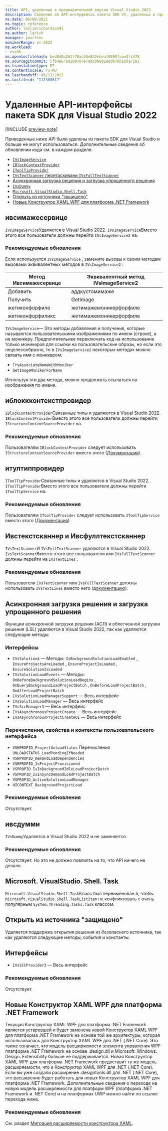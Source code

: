 ```yaml
---
title: API, удаленные в предварительной версии Visual Studio 2022
description: Сведения об API-интерфейсах пакета SDK VS, удаленных в предварительной версии Visual Studio 2022, для авторов расширений, которые обновляют свои расширения для работы с предварительной версией Visual Studio 2022.
ms.date: 06/08/2021
ms.topic: reference
author: leslierichardson95
ms.author: lerich
manager: jmartens
monikerRange: vs-2022
ms.workload:
- vssdk
ms.openlocfilehash: bed8d0a261f70acb5e842ebeaf0059faae3fc478
ms.sourcegitcommit: 5fb4a67a8208707e79dc09601e8db70b16ba7192
ms.translationtype: MT
ms.contentlocale: ru-RU
ms.lasthandoff: 06/17/2021
ms.locfileid: "112308617"
---
```

# <a name="visual-studio-2022-sdk-removed-apis"></a>Удаленные API-интерфейсы пакета SDK для Visual Studio 2022

[!INCLUDE [preview-note](../includes/preview-note.md)]

Приведенные ниже API были удалены из пакета SDK для Visual Studio и больше не могут использоваться. Дополнительные сведения об обновлении кода см. в каждом разделе.

* [`IVsImageService`](#ivsimageservice)
* [`IBlockContextProvider`](#iblockcontextprovider)
* [`IToolTipProvider`](#itooltipprovider)
* [`IVsTextScanner` перетаскивани `IVsFullTextScanner`](#ivstextscanner-and-ivsfulltextscanner)
* [Асинхронная загрузка решения и загрузка упрощенного решения](#asynchronous-solution-load-and-lightweight-solution-load)
* [`IVsDummy`](#ivsdummy)
* [`Microsoft.VisualStudio.Shell.Task`](#microsoftvisualstudioshelltask)
* [Открыть из источника "защищено"](#open-from-source-safe)
* [Новые Конструктор XAML WPF для платформа .NET Framework](#new-wpf-xaml-designer-for-net-framework)

## <a name="ivsimageservice"></a>ивсимажесервице

`IVsImageService`Удаляется в Visual Studio 2022. `IVsImageService`Вместо этого все пользователи должны перейти `IVsImageService2` на.

### <a name="recommended-updates"></a>Рекомендуемые обновления

Если используется `IVsImageService` , замените вызовы к своим методам вызовами эквивалентных методов в `IVsImageService2` :

| **Метод Ивсимажесервице** | **Эквивалентный метод IVsImageService2** |
|----------------------------|----------------------------------------|
| Добавить                        | аддкустомимаже                         |
| Получить                        | GetImage                               |
| жетиконфорфиле             | жетимажемоникерфорфиле                 |
| жетиконфорфиликс           | жетимажемоникерфорфиле                 |

`IVsImageService`— Это методы добавления и получения, которые называются пользовательскими изображениями по имени (строке), а не моникеру.  Предпочтительнее переключать код на использование только моникеров для ссылки на пользовательские образы, но если это нецелесообразно, то в `IVsImageService2` некоторых методах можно связать имя с моникером:

* `TryAssociateNameWithMoniker`
* `GetImageMonikerForName`

Используя эти два метода, можно продолжать ссылаться на изображения по имени.

## <a name="iblockcontextprovider"></a>иблоккконтекстпровидер

`IBlockContextProvider`Связанные типы и удаляются в Visual Studio 2022. `IBlockContextProvider`Вместо этого все пользователи должны перейти `IStructureContextSourceProvider` на.

### <a name="recommended-updates"></a>Рекомендуемые обновления

Пользователям `IBlockContextProvider` следует использовать `IStructureContextSourceProvider` вместо этого ([Документация](/dotnet/api/microsoft.visualstudio.text.adornments.istructurecontextsourceprovider)).

## <a name="itooltipprovider"></a>итултиппровидер

`IToolTipProvider`Связанные типы и удаляются в Visual Studio 2022. `IToolTipProvider`Вместо этого все пользователи должны перейти `IToolTipService` на.

### <a name="recommended-updates"></a>Рекомендуемые обновления

Пользователям `IToolTipProvider` следует использовать `IToolTipService` вместо этого ([Документация](/dotnet/api/microsoft.visualstudio.text.adornments.itooltipservice)).

## <a name="ivstextscanner-and-ivsfulltextscanner"></a>Ивстекстсканнер и Ивсфуллтекстсканнер

`IVsTextScanner`И `IVsFullTextScanner` удаляются в Visual Studio 2022. `IVsTextScanner`Вместо этого все пользователи или `IVsFullTextScanner` должны перейти на `IVsTextLines` .

### <a name="recommended-updates"></a>Рекомендуемые обновления

Пользователи `IVsTextScanner` или `IVsFullTextScanner` должны использовать `IVsTextLines` вместо него ([документацию](/dotnet/apimicrosoft.visualstudio.textmanager.interop.ivstextlines.getlinetext)).

## <a name="asynchronous-solution-load-and-lightweight-solution-load"></a>Асинхронная загрузка решения и загрузка упрощенного решения

Функции асинхронной загрузки решения (АСЛ) и облегченной загрузки решения (LSL) удаляются в Visual Studio 2022, так как удаляются следующие методы:

### <a name="interfaces"></a>Интерфейсы

* `IVsSolution4` — Методы: `IsBackgroundSolutionLoadEnabled` , `EnsureProjectsAreLoaded` , `EnsureProjectIsLoaded` , `EnsureSolutionIsLoaded`
* `IVsSolutionLoadEvents` — Методы: `OnBeforeBackgroundSolutionLoadBegins` , `OnQueryBackgroundLoadProjectBatch` , `OnBeforeLoadProjectBatch` , `OnAfterLoadProjectBatch`
* `IVsSolutionLoadManagerSupport` — Весь интерфейс
* `IVsSolutionLoadManager` — Весь интерфейс
* `IVsSccManager3`  — Весь интерфейс
* `IVsAsynchronousProjectCreate` — Весь интерфейс
* `IVsAsynchronousProjectCreateUI` — Весь интерфейс

### <a name="enums-properties-and-ui-contexts"></a>Перечисления, свойства и контексты пользовательского интерфейса

* `VSHPROPID_ProjectUnloadStatus` Перечисления `UNLOADSTATUS_LoadPendingIfNeeded`
* `VSHPROPID_DemandLoadDependencies`
* `VSHPROPID_IsProjectProvisioned`
* `VSPROPID_IsInBackgroundIdleLoadProjectBatch`
* `VSPROPID_IsInSyncDemandLoadProjectBatch`
* `VSPROPID_ActiveSolutionLoadManager`
* `UICONTEXT_BackgroundProjectLoad`

### <a name="recommended-updates"></a>Рекомендуемые обновления

Отсутствует.

## <a name="ivsdummy"></a>ивсдумми

`IVsDummy`Удаляется в Visual Studio 2022 и не заменяется. 

### <a name="recommended-updates"></a>Рекомендуемые обновления

Отсутствует. Но это не должно повлиять на то, что API ничего не делало.

## <a name="microsoftvisualstudioshelltask"></a>Microsoft. VisualStudio. Shell. Task

`Microsoft.VisualStudio.Shell.Task`Класс был переименован в, чтобы `Microsoft.VisualStudio.Shell.TaskListItem` не конфликтовать с очень популярным `System.Threading.Tasks.Task` классом.

## <a name="open-from-source-safe"></a>Открыть из источника "защищено"

Удаляется поддержка открытия решения из безопасного источника, так как удаляются следующие методы, события и константы.

## <a name="interfaces"></a>Интерфейсы

* `IVsSCCProvider3` — Весь интерфейс

### <a name="recommended-updates"></a>Рекомендуемые обновления

Отсутствует.

## <a name="new-wpf-xaml-designer-for-net-framework"></a>Новые Конструктор XAML WPF для платформа .NET Framework

Текущая Конструктор XAML WPF для платформа .NET Framework является устаревшей и будет заменена новой Конструктор XAML WPF для платформа .NET Framework на основе той же архитектуры, которая использовалась для Конструктор XAML WPF для .NET (.NET Core). Это также означает, что модель расширяемости элемента управления WPF платформа .NET Framework на основе .design.dll и Microsoft. Windows. Design. Extensibility больше не поддерживается. Новая Конструктор XAML WPF для платформа .NET Framework предоставит ту же модель расширяемости, что и Конструктор XAML WPF для .NET (.NET Core). Если вы уже создали расширение .designtools.dll для .NET (.NET Core), это расширение будет работать для новых Конструктор XAML WPF для платформа .NET Framework. Дополнительные сведения о переходе на новую модель расширяемости для платформ WPF (платформа .NET Framework и .NET Core) и на платформах UWP можно найти по ссылке перехода ниже. 

### <a name="recommended-updates"></a>Рекомендуемые обновления

См. раздел [Миграция расширяемости конструктора XAML](https://github.com/microsoft/xaml-designer-extensibility/blob/main/documents/xaml-designer-extensibility-migration.md).
